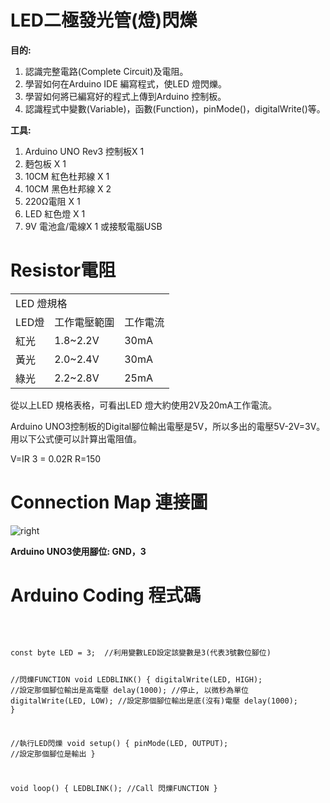 <h1>LED二極發光管(燈)閃爍</h1><p>

 <B>目的:</B>
1) 認識完整電路(Complete Circuit)及電阻。
2) 學習如何在Arduino IDE 編寫程式，使LED 燈閃爍。
3) 學習如何將已編寫好的程式上傳到Arduino 控制板。
4) 認識程式中變數(Variable)，函數(Function)，pinMode()，digitalWrite()等。
 
<p>
 
 <B>工具:</B>
1) Arduino UNO Rev3 控制板X 1
2) 麪包板 X 1
3) 10CM 紅色杜邦線 X 1
4) 10CM 黑色杜邦線 X 2
5) 220Ω電阻 X 1
6) LED 紅色燈 X 1
7) 9V 電池盒/電線X 1 或接駁電腦USB

 <h1>Resistor電阻</h1><p>
 
 <table>
 <tr><td colspan="3">LED 燈規格</td></tr>
 <tr><td>LED燈</td><td>工作電壓範圍</td><td>工作電流</td></tr>
 <tr><td>紅光</td><td> 1.8~2.2V</td><td> 30mA</td></tr>
 <tr><td>黃光</td><td> 2.0~2.4V</td><td> 30mA</td></tr>
 <tr><td>綠光</td><td> 2.2~2.8V</td><td> 25mA</td></tr>
 </table>
 
 從以上LED 規格表格，可看出LED 燈大約使用2V及20mA工作電流。<P>
  
 Arduino UNO3控制板的Digital腳位輸出電壓是5V，所以多出的電壓5V-2V=3V。用以下公式便可以計算出電阻值。<P>
  
 V=IR
 3 = 0.02R
 R=150
 
<h1>Connection Map 連接圖</h1><p>
<img src="https://www.meteam.org/1st_STEM2022/GithubWebpage/T02LED.png" alt="right"><p>

 <B>Arduino UNO3使用腳位: GND，3</B> 
  
<h1>Arduino Coding 程式碼</h1>
<BR>
<pre><code>
const byte LED = 3;  //利用變數LED設定該變數是3(代表3號數位腳位)

//閃爍FUNCTION
void LEDBLINK()
{
digitalWrite(LED, HIGH); //設定那個腳位輸出是高電壓
delay(1000);             //停止, 以微秒為單位
digitalWrite(LED, LOW);  //設定那個腳位輸出是底(沒有)電壓
delay(1000);
}

//執行LED閃爍
void setup()
{
pinMode(LED, OUTPUT);  //設定那個腳位是輸出
}

void loop()
{
LEDBLINK();             //Call 閃爍FUNCTION
}

</code></pre>
